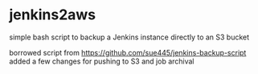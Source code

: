 # jenkins2aws
simple bash script to backup a Jenkins instance directly to an S3 bucket

borrowed script from https://github.com/sue445/jenkins-backup-script
added a few changes for pushing to S3 and job archival
